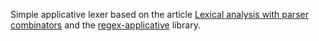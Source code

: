 Simple applicative lexer based on the article
[Lexical analysis with parser combinators][1]
and the [regex-applicative][2] library.

[1]: https://ro-che.info/articles/2015-01-02-lexical-analysis>
[2]: http://hackage.haskell.org/package/regex-applicative-0.3.1/docs/Text-Regex-Applicative.html
